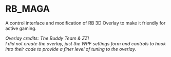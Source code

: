 # RB_MAGA
A control interface and modification of RB 3D Overlay to make it friendly for active gaming.

_Overlay credits: The Buddy Team & ZZI_  
_I did not create the overlay, just the WPF settings form and controls to hook into their code to provide a finer level of tuning to the overlay._
